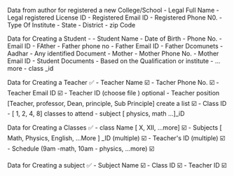 Data from author for registered a new College/School
    - Legal Full Name
    - Legal registered License ID
    - Registered Email ID
    - Registered Phone N0.
    - Type Of Institute
    - State
    - District
    - zip Code

Data for Creating a Student -
    - Student Name
    - Date of Birth
    - Phone No. 
    - Email ID
    - FAther
        - Father phone no
        - Father Email ID
        - Father Dcomunets
            - Aadhar
            - Any identified Document
    - Mother
        - Mother Phone No.
        - Mother Email ID
    - Student Documents 
        - Based on the Qualification or institute
        - ... more
    - class _id

Data for Creating a Teacher ✅
    - Teacher Name ☑️
    - Tacher Phone No. ☑️
    - Teacher Email ID ☑️
    - Teacher ID (choose file ) optional 
    - Teacher position [Teacher, professor, Dean, principle, Sub  Principle] create a list ☑️
    - Class ID 
        - [ 1, 2, 4, 8] classes to attend
            - subject [ physics, math ...]_iD

Data for Creating a Classes ✅
    - class Name [ X, XII, ...more] ☑️
    - Subjects [ Math, Physics, English, ...More ] _ID (multiple) ☑️
    - Teacher's ID (multiple) ☑️
    - Schedule (9am -math, 10am - physics, ...more) ☑️

Data for Creating a subject ✅
    - Subject Name ☑️
    - Class ID ☑️
    - Teacher ID ☑️